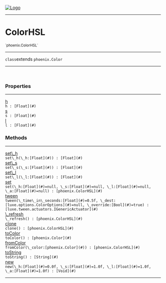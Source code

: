 
[![Logo](../../images/logo.png)](../../api/index.html)

---



<h1>ColorHSL</h1>
<small>`phoenix.ColorHSL`</small>



---

`class`extends <code><span>phoenix.Color</span></code>

---

&nbsp;
&nbsp;





<h3>Properties</h3> <hr/><span class="member apipage">
                <a name="h"><a class="lift" href="#h">h</a></a> <div class="clear"></div><code class="signature apipage">h : [Float](#)</code><br/></span>
            <span class="small_desc_flat"></span><span class="member apipage">
                <a name="s"><a class="lift" href="#s">s</a></a> <div class="clear"></div><code class="signature apipage">s : [Float](#)</code><br/></span>
            <span class="small_desc_flat"></span><span class="member apipage">
                <a name="l"><a class="lift" href="#l">l</a></a> <div class="clear"></div><code class="signature apipage">l : [Float](#)</code><br/></span>
            <span class="small_desc_flat"></span>



<h3>Methods</h3> <hr/><span class="method apipage">
            <a name="set_h"><a class="lift" href="#set_h">set\_h</a></a> <div class="clear"></div><code class="signature apipage">set\_h(\_h:[Float](#)<span></span>) : [Float](#)</code><br/><span class="small_desc_flat"></span>
        </span>
    <span class="method apipage">
            <a name="set_s"><a class="lift" href="#set_s">set\_s</a></a> <div class="clear"></div><code class="signature apipage">set\_s(\_s:[Float](#)<span></span>) : [Float](#)</code><br/><span class="small_desc_flat"></span>
        </span>
    <span class="method apipage">
            <a name="set_l"><a class="lift" href="#set_l">set\_l</a></a> <div class="clear"></div><code class="signature apipage">set\_l(\_l:[Float](#)<span></span>) : [Float](#)</code><br/><span class="small_desc_flat"></span>
        </span>
    <span class="method apipage">
            <a name="set"><a class="lift" href="#set">set</a></a> <div class="clear"></div><code class="signature apipage">set(\_h:[Float](#)<span>=null</span>, \_s:[Float](#)<span>=null</span>, \_l:[Float](#)<span>=null</span>, \_a:[Float](#)<span>=null</span>) : [phoenix.ColorHSL](#)</code><br/><span class="small_desc_flat"></span>
        </span>
    <span class="method apipage">
            <a name="tween"><a class="lift" href="#tween">tween</a></a> <div class="clear"></div><code class="signature apipage">tween(\_time\_in\_seconds:[Float](#)<span>=0.5f</span>, \_dest:[luxe.options.ColorOptions](#)<span>=null</span>, \_override:[Bool](#)<span>=true</span>) : [luxe.tween.actuators.IGenericActuator](#)</code><br/><span class="small_desc_flat"></span>
        </span>
    <span class="method apipage">
            <a name="_refresh"><a class="lift" href="#_refresh">\_refresh</a></a> <div class="clear"></div><code class="signature apipage">\_refresh() : [phoenix.ColorHSL](#)</code><br/><span class="small_desc_flat"></span>
        </span>
    <span class="method apipage">
            <a name="clone"><a class="lift" href="#clone">clone</a></a> <div class="clear"></div><code class="signature apipage">clone() : [phoenix.ColorHSL](#)</code><br/><span class="small_desc_flat"></span>
        </span>
    <span class="method apipage">
            <a name="toColor"><a class="lift" href="#toColor">toColor</a></a> <div class="clear"></div><code class="signature apipage">toColor() : [phoenix.Color](#)</code><br/><span class="small_desc_flat"></span>
        </span>
    <span class="method apipage">
            <a name="fromColor"><a class="lift" href="#fromColor">fromColor</a></a> <div class="clear"></div><code class="signature apipage">fromColor(\_color:[phoenix.Color](#)<span></span>) : [phoenix.ColorHSL](#)</code><br/><span class="small_desc_flat"></span>
        </span>
    <span class="method apipage">
            <a name="toString"><a class="lift" href="#toString">toString</a></a> <div class="clear"></div><code class="signature apipage">toString() : [String](#)</code><br/><span class="small_desc_flat"></span>
        </span>
    <span class="method apipage">
            <a name="new"><a class="lift" href="#new">new</a></a> <div class="clear"></div><code class="signature apipage">new(\_h:[Float](#)<span>=0.0f</span>, \_s:[Float](#)<span>=1.0f</span>, \_l:[Float](#)<span>=1.0f</span>, \_a:[Float](#)<span>=1.0f</span>) : [Void](#)</code><br/><span class="small_desc_flat"></span>
        </span>
    





---

&nbsp;
&nbsp;
&nbsp;
&nbsp;
